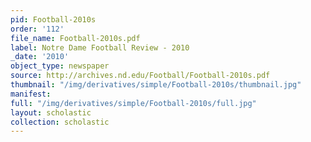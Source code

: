 ```yaml
---
pid: Football-2010s
order: '112'
file_name: Football-2010s.pdf
label: Notre Dame Football Review - 2010
_date: '2010'
object_type: newspaper
source: http://archives.nd.edu/Football/Football-2010s.pdf
thumbnail: "/img/derivatives/simple/Football-2010s/thumbnail.jpg"
manifest:
full: "/img/derivatives/simple/Football-2010s/full.jpg"
layout: scholastic
collection: scholastic
---
```

